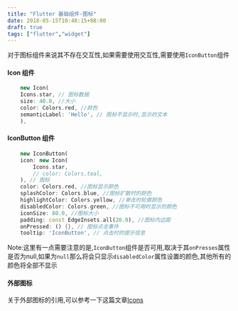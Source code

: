 ```yaml
---
title: "Flutter 基础组件-图标"
date: 2018-05-15T10:48:15+08:00
draft: true
tags: ["flutter","widget"]
---
```


对于图标组件来说其不存在交互性,如果需要使用交互性,需要使用`IconButton`组件

#### Icon 组件

```dart
    new Icon(
    Icons.star, // 图标数据
    size: 40.0, //大小
    color: Colors.red, //颜色
    semanticLabel: 'Hello', // 图标不显示时,显示的文本
    ),
```

#### IconButton 组件
```dart
    new IconButton(
    icon: new Icon(
        Icons.star,
        // color: Colors.teal,
    ), // 图标
    color: Colors.red, //图标显示颜色
    splashColor: Colors.blue, //图标扩散时的颜色
    highlightColor: Colors.yellow, //单击时轮廓颜色
    disabledColor: Colors.green, //图标不可用时显示的颜色
    iconSize: 80.0, //图标大小
    padding: const EdgeInsets.all(20.0), //图标内边距
    onPressed: () {}, // 图标点击事件
    tooltip: 'IconButton', // 点击时的提示信息
```
Note:这里有一点需要注意的是,`IconButton`组件是否可用,取决于其`onPresses`属性是否为null,如果为`null`那么将会只显示`disabledColor`属性设置的颜色,其他所有的颜色将全部不显示


#### 外部图标
关于外部图标的引用,可以参考一下这篇文章[Icons](http://flutter.link/2018/03/09/Icons/)